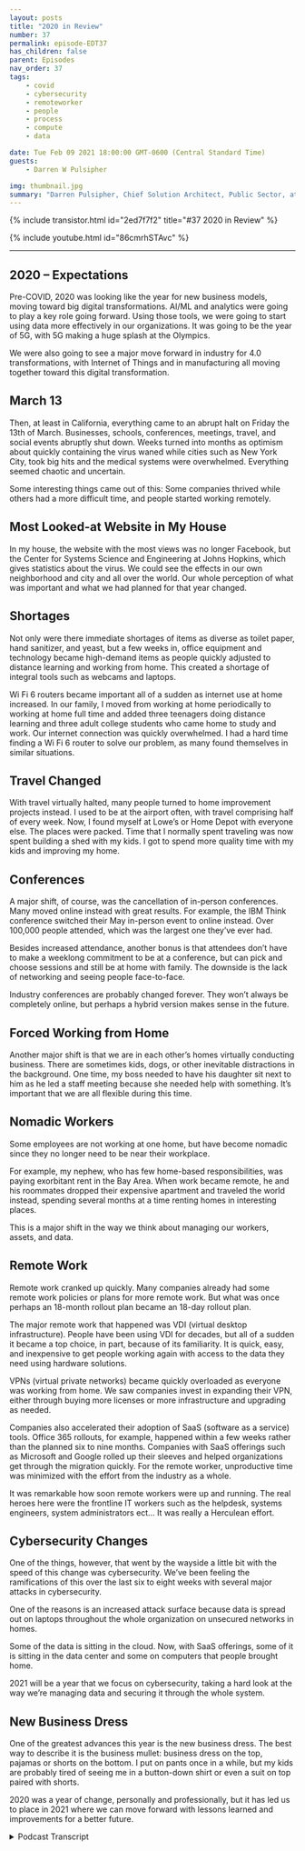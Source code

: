 ```yaml
---
layout: posts
title: "2020 in Review"
number: 37
permalink: episode-EDT37
has_children: false
parent: Episodes
nav_order: 37
tags:
    - covid
    - cybersecurity
    - remoteworker
    - people
    - process
    - compute
    - data

date: Tue Feb 09 2021 18:00:00 GMT-0600 (Central Standard Time)
guests:
    - Darren W Pulsipher

img: thumbnail.jpg
summary: "Darren Pulsipher, Chief Solution Architect, Public Sector, at Intel reflects on the disruption, changes, and adjustments the COVID-19 pandemic brought in 2020."
---
```


{% include transistor.html id="2ed7f7f2" title="#37 2020 in Review" %}

{% include youtube.html id="86cmrhSTAvc" %}

---


## 2020 – Expectations

Pre-COVID, 2020 was looking like the year for new business models, moving toward big digital transformations. AI/ML and analytics were going to play a key role going forward. Using those tools, we were going to start using data more effectively in our organizations. It was going to be the year of 5G, with 5G making a huge splash at the Olympics.

We were also going to see a major move forward in industry for 4.0 transformations, with Internet of Things and in manufacturing all moving together toward this digital transformation.

## March 13

Then, at least in California, everything came to an abrupt halt on Friday the 13th of March.  Businesses, schools, conferences, meetings, travel, and social events abruptly shut down. Weeks turned into months as optimism about quickly containing the virus waned while cities such as New York City, took big hits and the medical systems were overwhelmed. Everything seemed chaotic and uncertain.

Some interesting things came out of this: Some companies thrived while others had a more difficult time, and people started working remotely.

## Most Looked-at Website in My House

In my house, the website with the most views was no longer Facebook, but the Center for Systems Science and Engineering at Johns Hopkins, which gives statistics about the virus.  We could see the effects in our own neighborhood and city and all over the world. Our whole perception of what was important and what we had planned for that year changed.

## Shortages

Not only were there immediate shortages of items as diverse as toilet paper, hand sanitizer, and yeast, but a few weeks in, office equipment and technology became high-demand items as people quickly adjusted to distance learning and working from home. This created a shortage of integral tools such as webcams and laptops.

Wi Fi 6 routers became important all of a sudden as internet use at home increased. In our family, I moved from working at home periodically to working at home full time and added three teenagers doing distance learning and three adult college students who came home to study and work. Our internet connection was quickly overwhelmed.  I had a hard time finding a Wi Fi 6 router to solve our problem, as many found themselves in similar situations.

## Travel Changed

With travel virtually halted, many people turned to home improvement projects instead. I used to be at the airport often, with travel comprising half of every week. Now, I found myself at Lowe’s or Home Depot with everyone else. The places were packed. Time that I normally spent traveling was now spent building a shed with my kids. I got to spend more quality time with my kids and improving my home.

## Conferences

A major shift, of course, was the cancellation of in-person conferences. Many moved online instead with great results. For example, the IBM Think conference switched their May in-person event to online instead. Over 100,000 people attended, which was the largest one they’ve ever had.

Besides increased attendance, another bonus is that attendees don’t have to make a weeklong commitment to be at a conference, but can pick and choose sessions and still be at home with family. The downside is the lack of networking and seeing people face-to-face.

Industry conferences are probably changed forever. They won’t always be completely online, but perhaps a hybrid version makes sense in the future.

## Forced Working from Home

Another major shift is that we are in each other’s homes virtually conducting business. There are sometimes kids, dogs, or other inevitable distractions in the background. One time, my boss needed to have his daughter sit next to him as he led a staff meeting because she needed help with something. It’s important that we are all flexible during this time.

## Nomadic Workers

Some employees are not working at one home, but have become nomadic since they no longer need to be near their workplace.

For example, my nephew, who has few home-based responsibilities, was paying exorbitant rent in the Bay Area. When work became remote, he and his roommates dropped their expensive apartment and traveled the world instead, spending several months at a time renting homes in interesting places.

This is a major shift in the way we think about managing our workers, assets, and data.

## Remote Work

Remote work cranked up quickly. Many companies already had some remote work policies or plans for more remote work. But what was once perhaps an 18-month rollout plan became an 18-day rollout plan.

The major remote work that happened was VDI (virtual desktop infrastructure). People have been using VDI for decades, but all of a sudden it became a top choice, in part, because of its familiarity.  It is quick, easy, and inexpensive to get people working again with access to the data they need using hardware solutions.

VPNs (virtual private networks) became quickly overloaded as everyone was working from home. We saw companies invest in expanding their VPN, either through buying more licenses or more infrastructure and upgrading as needed.

Companies also accelerated their adoption of SaaS (software as a service) tools. Office 365 rollouts, for example, happened within a few weeks rather than the planned six to nine months.  Companies with SaaS offerings such as Microsoft and Google rolled up their sleeves and helped organizations get through the migration quickly. For the remote worker, unproductive time was minimized with the effort from the industry as a whole.

It was remarkable how soon remote workers were up and running. The real heroes here were the frontline IT workers such as the helpdesk, systems engineers, system administrators ect… It was really a Herculean effort.

## Cybersecurity Changes

One of the things, however, that went by the wayside a little bit with the speed of this change was cybersecurity.  We’ve been feeling the ramifications of this over the last six to eight weeks with several major attacks in cybersecurity.

One of the reasons is an increased attack surface because data is spread out on laptops throughout the whole organization on unsecured networks in homes.

Some of the data is sitting in the cloud. Now, with SaaS offerings, some of it is sitting in the data center and some on computers that people brought home.

2021 will be a year that we focus on cybersecurity, taking a hard look at the way we’re managing data and securing it through the whole system.

## New Business Dress

One of the greatest advances this year is the new business dress. The best way to describe it is the business mullet: business dress on the top, pajamas or shorts on the bottom.  I put on pants once in a while, but my kids are probably tired of seeing me in a button-down shirt or even a suit on top paired with shorts.

2020 was a year of change, personally and professionally, but it has led us to place in 2021 where we can move forward with lessons learned and improvements for a better future.  


<details>
<summary> Podcast Transcript </summary>

<p></p>

</details>
